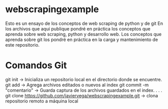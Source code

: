 # webscrapingexample
Esto es un ensayo de los conceptos de web scraping de python y de git
En los archivos que aqui publique pondré en práctica los conceptos que aprenda sobre web scraping, python y desarrollo web.
Los conceptos que aprenda sobre git los pondré en práctica en la carga y mantenimiento de este repositorio.

# Comandos Git
git init -> Inicializa un repositorio local en el directorio donde se encuentre.
git add -> Agrega archivos editados o nuevos al index
git commit -m "comentario" -> Guarda captura de los archivos guardados en el index.
.
.
.
git clone https://github.com/javiervega/webscrapingexample.git -> clona repositorio remoto a máquina local

